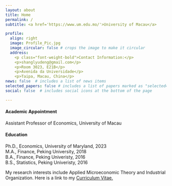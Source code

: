 ```yaml
---
layout: about
title: Home
permalink: /
subtitle: <a href='https://www.um.edu.mo/'>University of Macau</a>

profile:
  align: right
  image: Profile_Pic.jpg
  image_circular: false # crops the image to make it circular
  address: 
    <p class="font-weight-bold">Contact Information:</p>
    <p>shanglyudeng@gmail.com</p>
    <p>Room 3023, E21B</p>
    <p>Avenida da Universidade</p>
    <p>Taipa, Macau, China</p>
news: false  # includes a list of news items
selected_papers: false # includes a list of papers marked as "selected={true}"
social: false  # includes social icons at the bottom of the page

---
```


<!-- <img src="/assets/img/prof_pic.jpg" alt="Pic Not Found" style="float: left; padding-right:10px; height: 200px; width:200px;"/> -->
#### Academic Appointment
Assistant Professor of Economics, University of Macau

#### Education
Ph.D., Economics, University of Maryland, 2023  
M.A., Finance, Peking University, 2018  
B.A., Finance, Peking Univeristy, 2016  
B.S., Statistics, Peking Univeristy, 2016

My research interests include Applied Microeconomic Theory and Industrial Organization. Here is a link to my
<a href='assets/pdf/CV_DENG_SHANGLYU.pdf'>
        Curriculum Vitae.
</a>

<!--    
#### News

Greater Bay Area Market Design Workshop 2023
 at the University of Macau, October 16th and 17th.
---
[Website and free registration](https://inaciobo.com/workshop2023/)
-->


<!--  
    <p class="font-weight-bold">Contact Information:</p>
    <p style="font-family:monospace">shanglyudeng@gmail.com</p>
    <p style="font-family:monospace">Room 3023, E21B</p>
    <p style="font-family:monospace">Avenida da Universidade</p>
    <p style="font-family:monospace">Taipa, Macau, China</p>
-->
